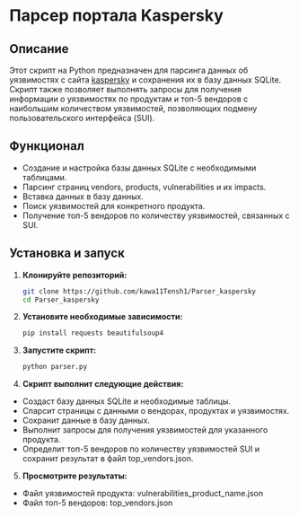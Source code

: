 # Парсер портала Kaspersky

## Описание

Этот скрипт на Python предназначен для парсинга данных об уязвимостях с сайта [kaspersky](https://threats.kaspersky.com/) и сохранения их в базу данных SQLite. Скрипт также позволяет выполнять запросы для получения информации о уязвимостях по продуктам и топ-5 вендоров с наибольшим количеством уязвимостей, позволяющих подмену пользовательского интерфейса (SUI).

## Функционал

- Создание и настройка базы данных SQLite с необходимыми таблицами.
- Парсинг страниц vendors, products, vulnerabilities и их impacts.
- Вставка данных в базу данных.
- Поиск уязвимостей для конкретного продукта.
- Получение топ-5 вендоров по количеству уязвимостей, связанных с SUI.

## Установка и запуск

1. **Клонируйте репозиторий:**

   ```bash
   git clone https://github.com/kawa11Tensh1/Parser_kaspersky
   cd Parser_kaspersky
   ```

2. **Установите необходимые зависимости:**

    ```bash
    pip install requests beautifulsoup4
    ```

3. **Запустите скрипт:**

    ```bash
    python parser.py
    ```

4. **Скрипт выполнит следующие действия:**

- Создаст базу данных SQLite и необходимые таблицы.
- Спарсит страницы с данными о вендорах, продуктах и уязвимостях.
- Сохранит данные в базу данных.
- Выполнит запросы для получения уязвимостей для указанного продукта.
- Определит топ-5 вендоров по количеству уязвимостей SUI и сохранит результат в файл top_vendors.json.

5. **Просмотрите результаты:**

- Файл уязвимостей продукта: vulnerabilities_product_name.json
- Файл топ-5 вендоров: top_vendors.json